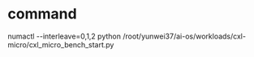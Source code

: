 # command


numactl --interleave=0,1,2  python /root/yunwei37/ai-os/workloads/cxl-micro/cxl_micro_bench_start.py

